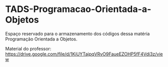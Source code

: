 # TADS-Programacao-Orientada-a-Objetos

Espaço reservado para o armazenamento dos códigos dessa matéria Programação Orientada a Objetos.


Material do professor: 
https://drive.google.com/file/d/1KiUYTajpqVRvO9FaueEZOHP5fF4Vdi3z/view
